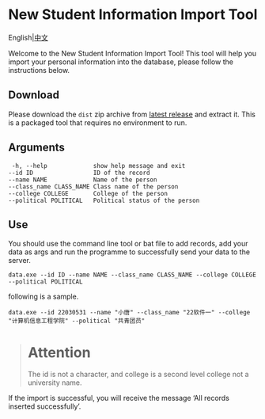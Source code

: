 # New Student Information Import Tool

English|[中文](https://github.com/cathyfrost/CXY_2024_DATA/blob/main/README_CN.md)

Welcome to the New Student Information Import Tool! This tool will help you import your personal information into the database, please follow the instructions below.

## Download
Please download the `dist` zip archive from [latest release](https://github.com/cathyfrost/CXY_2024_DATA/releases/latest) and extract it. This is a packaged tool that requires no environment to run.

## Arguments
```
 -h, --help             show help message and exit
--id ID                 ID of the record
--name NAME             Name of the person
--class_name CLASS_NAME Class name of the person
--college COLLEGE       College of the person
--political POLITICAL   Political status of the person
```

## Use
You should use the command line tool or bat file to add records, add your data as args and run the programme to successfully send your data to the server.
```
data.exe --id ID --name NAME --class_name CLASS_NAME --college COLLEGE --political POLITICAL
```
following is a sample.
```
data.exe --id 22030531 --name "小唐" --class_name "22软件一" --college "计算机信息工程学院" --political "共青团员"
```
> # Attention
> The id is not a character, and college is a second level college not a university name.

If the import is successful, you will receive the message ‘All records inserted successfully’.
